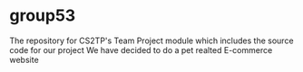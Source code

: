 # group53
The repository for CS2TP's Team Project module which includes the source code for our project
We have decided to do a pet realted E-commerce website

